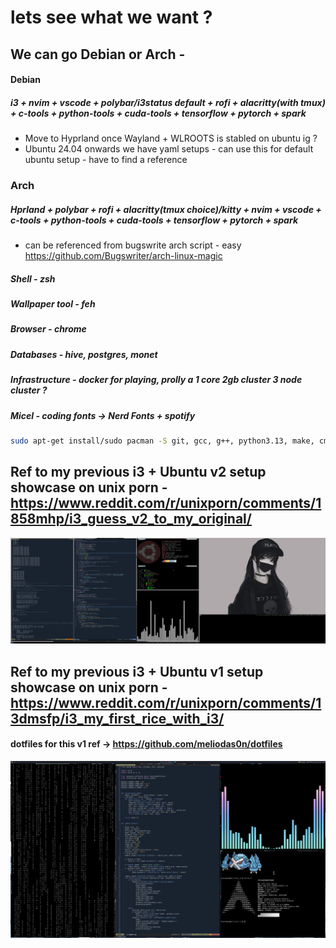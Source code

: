 # lets see what we want ?

## We can go Debian or Arch - 

  #### Debian
  ##### i3 + nvim + vscode + polybar/i3status default + rofi + alacritty(with tmux) + c-tools + python-tools + cuda-tools + tensorflow + pytorch + spark
   - Move to Hyprland once Wayland + WLROOTS is stabled on ubuntu ig ?
   - Ubuntu 24.04 onwards we have yaml setups - can use this for default ubuntu setup - have to find a reference

  ### Arch
  ##### Hprland + polybar + rofi + alacritty(tmux choice)/kitty + nvim + vscode + c-tools + python-tools + cuda-tools + tensorflow + pytorch + spark
   - can be referenced from bugswrite arch script - easy https://github.com/Bugswriter/arch-linux-magic

##### Shell - zsh
##### Wallpaper tool - feh
##### Browser - chrome
##### Databases - hive, postgres, monet
##### Infrastructure - docker for playing, prolly a 1 core 2gb cluster 3 node cluster ?
##### Micel - coding fonts -> Nerd Fonts + spotify

```bash
sudo apt-get install/sudo pacman -S git, gcc, g++, python3.13, make, cmake, clangd, ssh
```

## Ref to my previous i3 + Ubuntu v2 setup showcase on unix porn - https://www.reddit.com/r/unixporn/comments/1858mhp/i3_guess_v2_to_my_original/

![alt text](unixporn_i3u.jpg)

## Ref to my previous i3 + Ubuntu v1 setup showcase on unix porn - https://www.reddit.com/r/unixporn/comments/13dmsfp/i3_my_first_rice_with_i3/

#### dotfiles for this v1 ref -> https://github.com/meliodas0n/dotfiles

![alt text](unixporn_i3arch.jpg)
